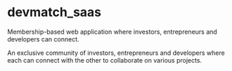 # devmatch_saas
Membership-based web application where investors, entrepreneurs and developers can connect.

An exclusive community of investors, entrepreneurs and developers where each can connect with the other to collaborate on various projects.
